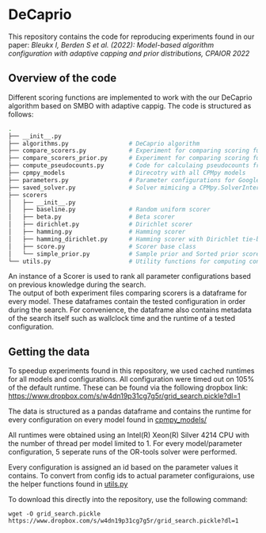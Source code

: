# DeCaprio
This repository contains the code for reproducing experiments found in our paper:
*Bleukx I, Berden S et al. (2022): Model-based algorithm configuration with adaptive capping and prior distributions, CPAIOR 2022*

## Overview of the code
Different scoring functions are implemented to work with the our DeCaprio algorithm based on SMBO with adaptive cappig.
The code is structured as follows:

```bash
.
├── __init__.py                 
├── algorithms.py                 # DeCaprio algorithm
├── compare_scorers.py            # Experiment for comparing scoring function without prior
├── compare_scorers_prior.py      # Experiment for comparing scoring functions with prior
├── compute_pseudocounts.py       # Code for calculaing pseudocounts from grid search data
├── cpmpy_models                  # Direcotry with all CPMpy models
├── parameters.py                 # Parameter configurations for Google's OR-tools solver
├── saved_solver.py               # Solver mimicing a CPMpy.SolverInterface
├── scorers       
│   ├── __init__.py
│   ├── baseline.py               # Random uniform scorer
│   ├── beta.py                   # Beta scorer 
│   ├── dirichlet.py              # Dirichlet scorer
│   ├── hamming.py                # Hamming scorer  
│   ├── hamming_dirichlet.py      # Hamming scorer with Dirichlet tie-breaking
│   ├── score.py                  # Scorer base class
│   └── simple_prior.py           # Sample prior and Sorted prior scorers
└── utils.py                      # Utility functions for computing config ids
```

An instance of a Scorer is used to rank all parameter configurations based on previous knowledge during the search. <br>
The output of both experiment files comparing scorers is a dataframe for every model. These dataframes contain the tested configuration in order during the search. For convenience, the dataframe also contains metadata of the search itself such as wallclock time and the runtime of a tested configuration.


## Getting the data
To speedup experiments found in this repository, we used cached runtimes for all models and configurations.
All configuration were timed out on 105% of the default runtime.
These can be found via the following dropbox link: https://www.dropbox.com/s/w4dn19p31cg7g5r/grid_search.pickle?dl=1

The data is structured as a pandas dataframe and contains the runtime for every configuration on every model found in [cpmpy_models/](/cpmpy_models)

All runtimes were obtained using an Intel(R) Xeon(R) Silver 4214 CPU with the number of thread per model limited to 1.
For every model/parameter configuration, 5 seperate runs of the OR-tools solver were performed.

Every configuration is assigned an id based on the parameter values it contains. To convert from config ids to actual parameter configuraions, use the helper functions found in [utils.py](/utils.py)


To download this directly into the repository, use the following command:
```console
wget -O grid_search.pickle https://www.dropbox.com/s/w4dn19p31cg7g5r/grid_search.pickle?dl=1
```
